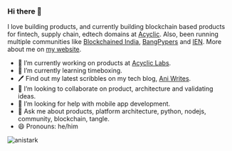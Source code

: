 ### Hi there 👋

I love building products, and currently building blockchain based products for fintech, supply chain, edtech domains at [Acyclic](https://acycliclabs.com). Also, been running multiple communities like [Blockchained India](/blockchainedindia), [BangPypers](http://bangalore.python.org.in/) and [IEN](https://ien.io/).
More about me on [my website](https://anirudha.dev).

- 🔭 I’m currently working on products at [Acyclic Labs](/acycliclabs).
- 🌱 I’m currently learning timeboxing.
- 🖊 Find out my latest scribbles on my tech blog, [Ani Writes](https://blog.anirudha.dev).
- 👯 I’m looking to collaborate on product, architecture and validating ideas.
- 🤔 I’m looking for help with mobile app development.
- 💬 Ask me about products, platform architecture, python, nodejs, community, blockchain, tangle.
- 😄 Pronouns: he/him

<p align="left">
  <img src="https://komarev.com/ghpvc/?username=anistark&label=Visits" alt="anistark" />
</p>
